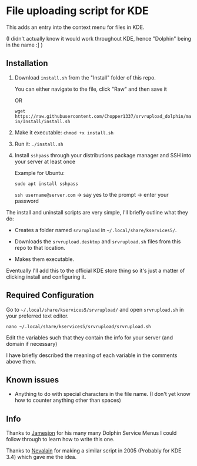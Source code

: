 # File uploading script for KDE

This adds an entry into the context menu for files in KDE.

(I didn't actually know it would work throughout KDE, hence "Dolphin" being in the name :] )

## Installation

1. Download `install.sh` from the "Install" folder of this repo.
  
    You can either navigate to the file, click "Raw" and then save it

    OR

    `wget https://raw.githubusercontent.com/Chopper1337/srvrupload_dolphin/main/Install/install.sh`

1. Make it executable: `chmod +x install.sh`

1. Run it: `./install.sh`

1. Install `sshpass` through your distributions package manager and SSH into your server at least once

    Example for Ubuntu:

    `sudo apt install sshpass`

    `ssh username@server.com` -> say yes to the prompt -> enter your password

The install and uninstall scripts are very simple, I'll briefly outline what they do:

* Creates a folder named `srvrupload` in `~/.local/share/kservices5/`.

* Downloads the `srvrupload.desktop` and `srvrupload.sh` files from this repo to that location.

* Makes them executable.

Eventually I'll add this to the official KDE store thing so it's just a matter of clicking install and configuring it.

## Required Configuration

Go to `~/.local/share/kservices5/srvrupload/` and open `srvrupload.sh` in your preferred text editor.

`nano ~/.local/share/kservices5/srvrupload/srvrupload.sh`

Edit the variables such that they contain the info for your server (and domain if necessary)

I have briefly described the meaning of each variable in the comments above them.

## Known issues

* Anything to do with special characters in the file name. (I don't yet know how to counter anything other than spaces)

## Info

Thanks to [Jamesjon](https://www.pling.com/u/jamesjon/) for his many many Dolphin Service Menus I could follow through to learn how to write this one.

Thanks to [Nevalain](https://store.kde.org/u/nevalain) for making a similar script in 2005 (Probably for KDE 3.4) which gave me the idea.

